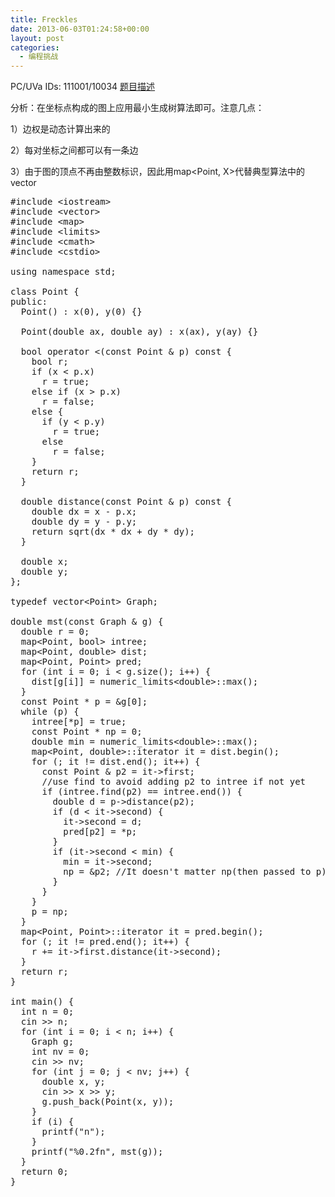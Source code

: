```yaml
---
title: Freckles
date: 2013-06-03T01:24:58+00:00
layout: post
categories:
  - 编程挑战
---
```

PC/UVa IDs: 111001/10034 <a href="http://uva.onlinejudge.org/index.php?option=com_onlinejudge&#038;Itemid=8&#038;page=show_problem&#038;problem=975" target="_blank">题目描述</a>

分析：在坐标点构成的图上应用最小生成树算法即可。注意几点：
  
1）边权是动态计算出来的
  
2）每对坐标之间都可以有一条边
  
3）由于图的顶点不再由整数标识，因此用map<Point, X>代替典型算法中的vector<X>
  
<!--more-->

<pre class="brush: cpp; title: ; notranslate" title="">#include &lt;iostream&gt;
#include &lt;vector&gt;
#include &lt;map&gt;
#include &lt;limits&gt;
#include &lt;cmath&gt;
#include &lt;cstdio&gt;

using namespace std;

class Point {
public:
  Point() : x(0), y(0) {}

  Point(double ax, double ay) : x(ax), y(ay) {}

  bool operator &lt;(const Point & p) const {
    bool r;
    if (x &lt; p.x)
      r = true;
    else if (x &gt; p.x)
      r = false;
    else {
      if (y &lt; p.y)
        r = true;
      else
        r = false;
    }
    return r;
  }

  double distance(const Point & p) const {
    double dx = x - p.x;
    double dy = y - p.y;
    return sqrt(dx * dx + dy * dy);
  }

  double x;
  double y;
};

typedef vector&lt;Point&gt; Graph;

double mst(const Graph & g) {
  double r = 0;
  map&lt;Point, bool&gt; intree;
  map&lt;Point, double&gt; dist;
  map&lt;Point, Point&gt; pred;
  for (int i = 0; i &lt; g.size(); i++) {
    dist[g[i]] = numeric_limits&lt;double&gt;::max();
  }
  const Point * p = &g[0];
  while (p) {
    intree[*p] = true;
    const Point * np = 0;
    double min = numeric_limits&lt;double&gt;::max();
    map&lt;Point, double&gt;::iterator it = dist.begin();
    for (; it != dist.end(); it++) {
      const Point & p2 = it-&gt;first;
      //use find to avoid adding p2 to intree if not yet
      if (intree.find(p2) == intree.end()) { 
        double d = p-&gt;distance(p2);
        if (d &lt; it-&gt;second) {
          it-&gt;second = d;
          pred[p2] = *p;
        }
        if (it-&gt;second &lt; min) {
          min = it-&gt;second;
          np = &p2; //It doesn't matter np(then passed to p) points to inside of dist rather than g
        }
      }
    }
    p = np;
  }
  map&lt;Point, Point&gt;::iterator it = pred.begin();
  for (; it != pred.end(); it++) {
    r += it-&gt;first.distance(it-&gt;second);
  }
  return r;
}

int main() {
  int n = 0;
  cin &gt;&gt; n;
  for (int i = 0; i &lt; n; i++) {
    Graph g;
    int nv = 0;
    cin &gt;&gt; nv;
    for (int j = 0; j &lt; nv; j++) {
      double x, y;
      cin &gt;&gt; x &gt;&gt; y;
      g.push_back(Point(x, y));
    }
    if (i) {
      printf("n");
    }
    printf("%0.2fn", mst(g));
  }
  return 0;
}
</pre>

<div class="addtoany_share_save_container addtoany_content_bottom">
  <div class="a2a_kit a2a_kit_size_32 addtoany_list a2a_target" id="wpa2a_27">
    <a class="a2a_button_facebook" href="http://www.addtoany.com/add_to/facebook?linkurl=http%3A%2F%2Fkuangtong.me%2F2013%2F06%2F03%2Ffreckles%2F&linkname=Freckles" title="Facebook" rel="nofollow" target="_blank"></a><a class="a2a_button_twitter" href="http://www.addtoany.com/add_to/twitter?linkurl=http%3A%2F%2Fkuangtong.me%2F2013%2F06%2F03%2Ffreckles%2F&linkname=Freckles" title="Twitter" rel="nofollow" target="_blank"></a><a class="a2a_button_google_plus" href="http://www.addtoany.com/add_to/google_plus?linkurl=http%3A%2F%2Fkuangtong.me%2F2013%2F06%2F03%2Ffreckles%2F&linkname=Freckles" title="Google+" rel="nofollow" target="_blank"></a><a class="a2a_button_sina_weibo" href="http://www.addtoany.com/add_to/sina_weibo?linkurl=http%3A%2F%2Fkuangtong.me%2F2013%2F06%2F03%2Ffreckles%2F&linkname=Freckles" title="Sina Weibo" rel="nofollow" target="_blank"></a><a class="a2a_dd addtoany_share_save" href="https://www.addtoany.com/share_save"></a>
  </div>
</div>